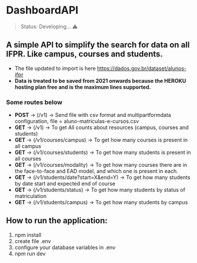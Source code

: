 # DashboardAPI

> Status: Developing... ⚠️

## A simple API to simplify the search for data on all IFPR. Like campus, courses and students.

+ The file updated to import is here https://dados.gov.br/dataset/alunos-ifpr
+ **Data is treated to be saved from 2021 onwards because the HEROKU hosting plan free and is the maximum lines supported.**

### Some routes below


+ **POST** -> (/v1) -> Send file with csv format and multipartformdata configuration, file = aluno-matriculas-e-cursos.csv
+ **GET** -> (/v1) -> To get All counts about resources (campus, courses and students)
+ **GET** -> (/v1/courses/campus) -> To get how many courses is present in all campus
+ **GET** -> (/v1/courses/students) -> To get how many students is present in all courses
+ **GET** -> (/v1/courses/modality) -> To get how many courses there are in the face-to-face and EAD model, and which one is present in each.
+ **GET** -> (/v1/students/date?start=X&end=Y) -> To get how many students by date start and expected end of course
+ **GET** -> (/v1/students/status) -> To get how many students by status of matriculation
+ **GET** -> (/v1/students/campus) -> To get how many students by campus


## How to run the application:

1) npm install
2) create file .env
3) configure your database variables in .env
4) npm run dev
